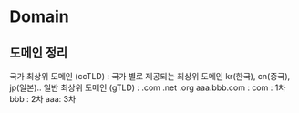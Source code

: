 # Domain

## 도메인 정리
 국가 최상위 도메인 (ccTLD) : 국가 별로 제공되는 최상위 도메인 kr(한국), cn(중국), jp(일본)..
 일반 최상위 도메인 (gTLD) : .com .net .org
 aaa.bbb.com :
 com : 1차
 bbb : 2차
 aaa: 3차
